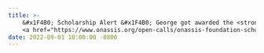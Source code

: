 ```yaml
---
title: >-
    &#x1F4B0; Scholarship Alert &#x1F4B0; George got awarded the <strong>merit based</strong> Onassis Foundation Graduate Student Scholarship ($36K) to support his PhD studies over the years 2022-2025
    <a href="https://www.onassis.org/open-calls/onassis-foundation-scholarships-call" target="_blank">Learn more about this Onassis Foundation Graduate Student Scholarship <i class="fas fa-angle-double-right"></i></a>
date: 2022-09-01 10:00:00 -0800
---
```


